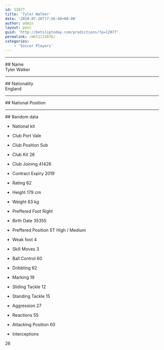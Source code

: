 ```yaml
---
id: 12877
title: 'Tyler Walker'
date: '2010-07-26T17:56:40+00:00'
author: admin
layout: post
guid: 'http://betsliptoday.com/predictions/?p=12877'
permalink: /mbt1112876/
categories:
    - 'Soccer Players'
---
```


- - - - - -

\## Name  
 Tyler Walker

- - - - - -

\## Nationality  
 England

- - - - - -

\## National Position

- - - - - -

\## Random data

- National kit
- Club
 Port Vale

- Club Position
 Sub

- Club Kit
 26

- Club Joining
 41426

- Contract Expiry
 2019

- Rating
 62

- Height
 179 cm

- Weight
 63 kg

- Preffered Foot
 Right

- Birth Date
 35355

- Preffered Position
 ST High / Medium

- Weak foot
 4

- Skill Moves
 3

- Ball Control
 60

- Dribbling
 62

- Marking
 19

- Sliding Tackle
 12

- Standing Tackle
 15

- Aggression
 27

- Reactions
 55

- Attacking Position
 60

- Interceptions

 26